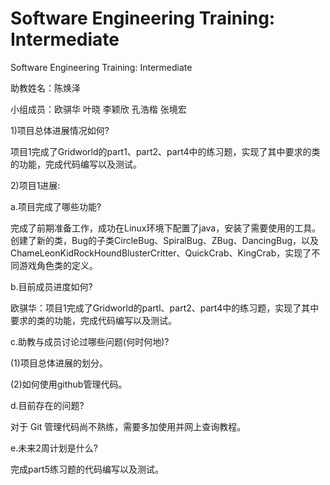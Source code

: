# Software Engineering Training: Intermediate
Software Engineering Training: Intermediate

助教姓名：陈焕泽    

小组成员：欧骐华 叶晓 李颖欣 孔浩楷 张境宏

1)项目总体进展情况如何?

项目1完成了Gridworld的part1、part2、part4中的练习题，实现了其中要求的类的功能，完成代码编写以及测试。

2)项目1进展:

a.项目完成了哪些功能?

完成了前期准备工作，成功在Linux环境下配置了java，安装了需要使用的工具。创建了新的类，Bug的子类CircleBug、SpiralBug、ZBug、DancingBug，以及 ChameLeonKidRockHoundBlusterCritter、QuickCrab、KingCrab，实现了不同游戏角色类的定义。

b.目前成员进度如何?

欧骐华：项目1完成了Gridworld的partl、part2、part4中的练习题，实现了其中要求的类的功能，完成代码编写以及测试。

c.助教与成员讨论过哪些问题(何时何地)?

(1)项目总体进展的划分。

(2)如何使用github管理代码。

d.目前存在的问题?

对于 Git 管理代码尚不熟练，需要多加使用并网上查询教程。

e.未来2周计划是什么?

完成part5练习题的代码编写以及测试。
